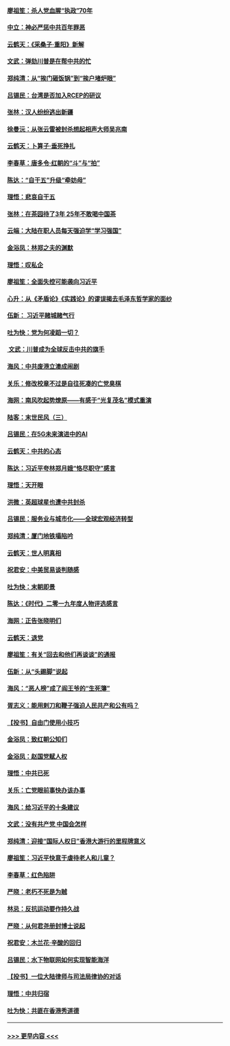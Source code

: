 #### [廖祖笙：杀人党血腥“执政”70年](../pages/nsc993/n11745144.md?t=12260855) 
#### [中立：神必严惩中共百年罪恶](../pages/nsc993/n11744970.md?t=12260855) 
#### [云鹤天：《采桑子‧重阳》新解](../pages/nsc993/n11744948.md?t=12260855) 
#### [文武：弹劾川普是在帮中共的忙](../pages/nsc993/n11744758.md?t=12260855) 
#### [郑纯清：从“挨门砸饭锅”到“挨户堵炉眼”](../pages/nsc993/n11744745.md?t=12260855) 
#### [吕锡民：台湾是否加入RCEP的研议](../pages/nsc993/n11744701.md?t=12260855) 
#### [张林：汉人纷纷逃出新疆](../pages/nsc993/n11743530.md?t=12260855) 
#### [徐曼沅：从张云雷被封杀想起相声大师吴兆南](../pages/nsc993/n11741816.md?t=12260855) 
#### [云鹤天：卜算子‧垂死挣扎](../pages/nsc993/n11739956.md?t=12260855) 
#### [李春草：唐多令‧红朝的“斗”与“拍”](../pages/nsc993/n11739830.md?t=12260855) 
#### [陈达：“自干五”升级“牵妨母”](../pages/nsc993/n11739724.md?t=12260855) 
#### [理悟：悲哀自干五](../pages/nsc993/n11739547.md?t=12260855) 
#### [张林：在茶园待了3年 25年不敢喝中国茶](../pages/nsc993/n11739240.md?t=12260855) 
#### [云端：大陆在职人员每天强迫学“学习强国”](../pages/nsc993/n11738735.md?t=12260855) 
#### [金浴凤：林郑之夫的渊默](../pages/nsc993/n11737735.md?t=12260855) 
#### [理悟：叹私企](../pages/nsc993/n11737715.md?t=12260855) 
#### [廖祖笙：全面失控可能袭向习近平](../pages/nsc993/n11737704.md?t=12260855) 
#### [心升：从《矛盾论》《实践论》的谬误揭去毛泽东哲学家的面纱](../pages/nsc993/n11736962.md?t=12260855) 
#### [伍新： 习近平赌城赌气行](../pages/nsc993/n11736929.md?t=12260855) 
#### [吐为快：党为何凌蹈一切？](../pages/nsc993/n11736915.md?t=12260855) 
#### [ 文武：川普成为全球反击中共的旗手](../pages/nsc993/n11736882.md?t=12260855) 
#### [海风：中共废港立澳成闹剧](../pages/nsc993/n11735857.md?t=12260855) 
#### [关乐：修改校章不过是自往死凑的亡党臭棋](../pages/nsc993/n11735097.md?t=12260855) 
#### [海网：南风吹起势燎原——有感于“光复茂名”模式重演](../pages/nsc993/n11732308.md?t=12260855) 
#### [陆客：末世民风（三）](../pages/nsc993/n11732211.md?t=12260855) 
#### [吕锡民：在5G未来演进中的AI](../pages/nsc993/n11730010.md?t=12260855) 
#### [云鹤天：中共的心态](../pages/nsc993/n11729906.md?t=12260855) 
#### [陈达：习近平夸林郑月娥“恪尽职守”感言](../pages/nsc993/n11729881.md?t=12260855) 
#### [理悟：天开眼](../pages/nsc993/n11729699.md?t=12260855) 
#### [洪微：英超球星也遭中共封杀](../pages/nsc993/n11727243.md?t=12260855) 
#### [吕锡民：服务业与城市化——全球宏观经济转型](../pages/nsc993/n11725845.md?t=12260855) 
#### [郑纯清：厦门地铁塌陷吟](../pages/nsc993/n11725813.md?t=12260855) 
#### [云鹤天：世人明真相](../pages/nsc993/n11725621.md?t=12260855) 
#### [祝君安：中美贸易谈判随感](../pages/nsc993/n11725609.md?t=12260855) 
#### [吐为快：末朝即景](../pages/nsc993/n11723365.md?t=12260855) 
#### [陈达：《时代》二零一九年度人物评选感言](../pages/nsc993/n11723337.md?t=12260855) 
#### [海网：正告张晓明们](../pages/nsc993/n11723228.md?t=12260855) 
#### [云鹤天：退党](../pages/nsc993/n11723056.md?t=12260855) 
#### [廖祖笙：有关“回去和他们再谈谈”的通报](../pages/nsc993/n11722442.md?t=12260855) 
#### [伍新：从“头踢脚”说起](../pages/nsc993/n11722429.md?t=12260855) 
#### [海风：“恶人榜”成了阎王爷的“生死簿”](../pages/nsc993/n11722272.md?t=12260855) 
#### [胥志义：能用剌刀和鞭子强迫人民共产和公有吗？](../pages/nsc993/n11720569.md?t=12260855) 
#### [【投书】自由门使用小技巧](../pages/nsc993/n11720180.md?t=12260855) 
#### [金浴凤：致红朝公知们](../pages/nsc993/n11720563.md?t=12260855) 
#### [金浴凤：赵国党赋人权](../pages/nsc993/n11720533.md?t=12260855) 
#### [理悟：中共已死](../pages/nsc993/n11720233.md?t=12260855) 
#### [关乐：亡党眼前事快办该办事](../pages/nsc993/n11719160.md?t=12260855) 
#### [海风：给习近平的十条建议](../pages/nsc993/n11717616.md?t=12260855) 
#### [文武：没有共产党 中国会怎样](../pages/nsc993/n11717584.md?t=12260855) 
#### [郑纯清：迎接“国际人权日”香港大游行的里程牌意义](../pages/nsc993/n11717417.md?t=12260855) 
#### [廖祖笙：习近平快意于虐待老人和儿童？](../pages/nsc993/n11715313.md?t=12260855) 
#### [李春草：红色陷阱](../pages/nsc993/n11715029.md?t=12260855) 
#### [严晓：老朽不死是为贼](../pages/nsc993/n11712910.md?t=12260855) 
#### [林忌：反抗运动要作持久战](../pages/nsc993/n11712623.md?t=12260855) 
#### [严晓：从何君尧册封博士说起](../pages/nsc993/n11712465.md?t=12260855) 
#### [祝君安：木兰花·辛酸的回归](../pages/nsc993/n11712381.md?t=12260855) 
#### [吕锡民：水下物联网如何实现智能海洋](../pages/nsc993/n11711158.md?t=12260855) 
#### [【投书】一位大陆律师与司法局律协的对话](../pages/nsc993/n11709675.md?t=12260855) 
#### [理悟：中共归宿](../pages/nsc993/n11710059.md?t=12260855) 
#### [吐为快：共匪在香港秀道德](../pages/nsc993/n11709979.md?t=12260855) 

----
#### [ >>> 更早内容 <<< ](../indexes/nsc993-earlier.md)
